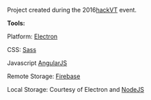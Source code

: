 Project created during the 2016[hackVT](http://www.hackvt.org/) event.

**Tools:**

Platform: [Electron](http://electron.atom.io/)

CSS: [Sass](http://sass-lang.com/)

Javascript [AngularJS](https://angularjs.org/)

Remote Storage: [Firebase](https://firebase.google.com/)

Local Storage: Courtesy of Electron and [NodeJS](https://nodejs.org/)
